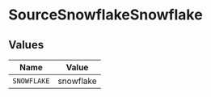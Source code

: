 # SourceSnowflakeSnowflake


## Values

| Name        | Value       |
| ----------- | ----------- |
| `SNOWFLAKE` | snowflake   |